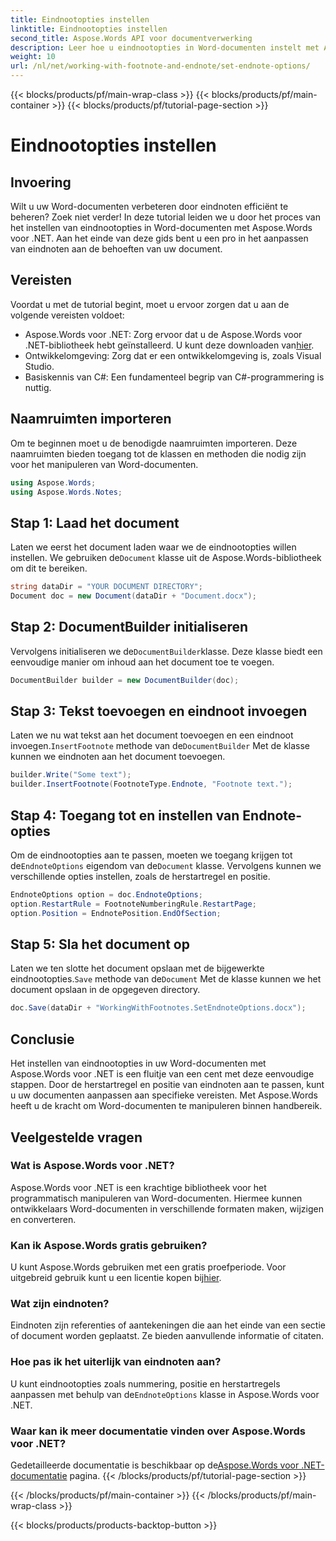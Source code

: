 ```yaml
---
title: Eindnootopties instellen
linktitle: Eindnootopties instellen
second_title: Aspose.Words API voor documentverwerking
description: Leer hoe u eindnootopties in Word-documenten instelt met Aspose.Words voor .NET met deze uitgebreide stapsgewijze handleiding.
weight: 10
url: /nl/net/working-with-footnote-and-endnote/set-endnote-options/
---
```


{{< blocks/products/pf/main-wrap-class >}}
{{< blocks/products/pf/main-container >}}
{{< blocks/products/pf/tutorial-page-section >}}

# Eindnootopties instellen

## Invoering

Wilt u uw Word-documenten verbeteren door eindnoten efficiënt te beheren? Zoek niet verder! In deze tutorial leiden we u door het proces van het instellen van eindnootopties in Word-documenten met Aspose.Words voor .NET. Aan het einde van deze gids bent u een pro in het aanpassen van eindnoten aan de behoeften van uw document.

## Vereisten

Voordat u met de tutorial begint, moet u ervoor zorgen dat u aan de volgende vereisten voldoet:

-  Aspose.Words voor .NET: Zorg ervoor dat u de Aspose.Words voor .NET-bibliotheek hebt geïnstalleerd. U kunt deze downloaden van[hier](https://releases.aspose.com/words/net/).
- Ontwikkelomgeving: Zorg dat er een ontwikkelomgeving is, zoals Visual Studio.
- Basiskennis van C#: Een fundamenteel begrip van C#-programmering is nuttig.

## Naamruimten importeren

Om te beginnen moet u de benodigde naamruimten importeren. Deze naamruimten bieden toegang tot de klassen en methoden die nodig zijn voor het manipuleren van Word-documenten.

```csharp
using Aspose.Words;
using Aspose.Words.Notes;
```

## Stap 1: Laad het document

 Laten we eerst het document laden waar we de eindnootopties willen instellen. We gebruiken de`Document` klasse uit de Aspose.Words-bibliotheek om dit te bereiken.

```csharp
string dataDir = "YOUR DOCUMENT DIRECTORY";
Document doc = new Document(dataDir + "Document.docx");
```

## Stap 2: DocumentBuilder initialiseren

 Vervolgens initialiseren we de`DocumentBuilder`klasse. Deze klasse biedt een eenvoudige manier om inhoud aan het document toe te voegen.

```csharp
DocumentBuilder builder = new DocumentBuilder(doc);
```

## Stap 3: Tekst toevoegen en eindnoot invoegen

 Laten we nu wat tekst aan het document toevoegen en een eindnoot invoegen.`InsertFootnote` methode van de`DocumentBuilder` Met de klasse kunnen we eindnoten aan het document toevoegen.

```csharp
builder.Write("Some text");
builder.InsertFootnote(FootnoteType.Endnote, "Footnote text.");
```

## Stap 4: Toegang tot en instellen van Endnote-opties

 Om de eindnootopties aan te passen, moeten we toegang krijgen tot de`EndnoteOptions` eigendom van de`Document` klasse. Vervolgens kunnen we verschillende opties instellen, zoals de herstartregel en positie.

```csharp
EndnoteOptions option = doc.EndnoteOptions;
option.RestartRule = FootnoteNumberingRule.RestartPage;
option.Position = EndnotePosition.EndOfSection;
```

## Stap 5: Sla het document op

 Laten we ten slotte het document opslaan met de bijgewerkte eindnootopties.`Save` methode van de`Document` Met de klasse kunnen we het document opslaan in de opgegeven directory.

```csharp
doc.Save(dataDir + "WorkingWithFootnotes.SetEndnoteOptions.docx");
```

## Conclusie

Het instellen van eindnootopties in uw Word-documenten met Aspose.Words voor .NET is een fluitje van een cent met deze eenvoudige stappen. Door de herstartregel en positie van eindnoten aan te passen, kunt u uw documenten aanpassen aan specifieke vereisten. Met Aspose.Words heeft u de kracht om Word-documenten te manipuleren binnen handbereik.

## Veelgestelde vragen

### Wat is Aspose.Words voor .NET?
Aspose.Words voor .NET is een krachtige bibliotheek voor het programmatisch manipuleren van Word-documenten. Hiermee kunnen ontwikkelaars Word-documenten in verschillende formaten maken, wijzigen en converteren.

### Kan ik Aspose.Words gratis gebruiken?
 U kunt Aspose.Words gebruiken met een gratis proefperiode. Voor uitgebreid gebruik kunt u een licentie kopen bij[hier](https://purchase.aspose.com/buy).

### Wat zijn eindnoten?
Eindnoten zijn referenties of aantekeningen die aan het einde van een sectie of document worden geplaatst. Ze bieden aanvullende informatie of citaten.

### Hoe pas ik het uiterlijk van eindnoten aan?
 U kunt eindnootopties zoals nummering, positie en herstartregels aanpassen met behulp van de`EndnoteOptions` klasse in Aspose.Words voor .NET.

### Waar kan ik meer documentatie vinden over Aspose.Words voor .NET?
 Gedetailleerde documentatie is beschikbaar op de[Aspose.Words voor .NET-documentatie](https://reference.aspose.com/words/net/) pagina.
{{< /blocks/products/pf/tutorial-page-section >}}

{{< /blocks/products/pf/main-container >}}
{{< /blocks/products/pf/main-wrap-class >}}

{{< blocks/products/products-backtop-button >}}
